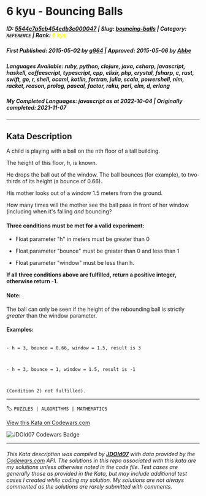 # 6 kyu - Bouncing Balls

##### **ID**: [5544c7a5cb454edb3c000047](https://www.codewars.com/kata/5544c7a5cb454edb3c000047) | **Slug**: [bouncing-balls](https://www.codewars.com/kata/5544c7a5cb454edb3c000047) | **Category**: `REFERENCE` | **Rank**: <span style="color:yellow">6 kyu</span>

##### **First Published**: 2015-05-02 ***by*** [g964](https://www.codewars.com/users/g964) | **Approved**: 2015-05-06 ***by*** [Abbe](https://www.codewars.com/users/Abbe)

##### **Languages Available**: ruby, python, clojure, java, csharp, javascript, haskell, coffeescript, typescript, cpp, elixir, php, crystal, fsharp, c, rust, swift, go, r, shell, ocaml, kotlin, fortran, julia, scala, powershell, nim, racket, reason, prolog, pascal, factor, raku, perl, elm, d, erlang

##### **My Completed Languages**: javascript ***as at*** 2022-10-04 | **Originally completed**: 2021-11-07

---

## Kata Description


A child is playing with a ball on the nth floor of a tall building.

The height of this floor, *h*, is known. 



He drops the ball out of the window. The ball bounces (for example), to two-thirds of its height (a bounce of 0.66).

 

His mother looks out of a window 1.5 meters from the ground.



How many times will the mother see the ball pass in front of her window (including when it's falling _and_ bouncing?



#### Three conditions must be met for a valid experiment:



*  Float parameter "h" in meters must be greater than 0

*  Float parameter "bounce" must be greater than 0 and less than 1

*  Float parameter "window" must be less than h.



**If all three conditions above are fulfilled, return a positive integer, otherwise return -1.**



#### Note:

The ball can only be seen if the height of the rebounding ball is strictly *greater* than the window parameter.



#### Examples:

```

- h = 3, bounce = 0.66, window = 1.5, result is 3



- h = 3, bounce = 1, window = 1.5, result is -1 



(Condition 2) not fulfilled).

```

---


🏷 `PUZZLES | ALGORITHMS | MATHEMATICS`


[View this Kata on Codewars.com](https://www.codewars.com/kata/5544c7a5cb454edb3c000047)

![](https://www.codewars.com/users/jdold07/badges/large "JDOld07 Codewars Badge")

---

###### *This Kata description was compiled by [**JDOld07**](https://tpstech.dev) with data provided by the [Codewars.com](https://www.codewars.com) API.  The solutions in this repo associated with this kata are my solutions unless otherwise noted in the code file.  Test cases are generally those as provided in the Kata, but may include additional test cases I created while coding my solution.  My solutions are not always commented as the solutions are rarely submitted with comments.*
